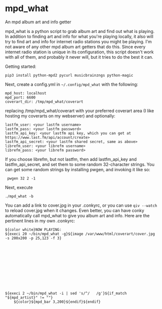 # mpd_what
An mpd album art and info getter

mpd_what is a python script to grab album art and find out what is playing. In addition to finding art and info for what you're playing locally, it also will try to find art and info for internet radio stations you might be playing. I'm not aware of any other mpd album art getters that do this. Since every internet radio station is unique in its configuration, this script doesn't work with all of them, and probably it never will, but it tries to do the best it can.

Getting started:

    pip3 install python-mpd2 pycurl musicbrainzngs python-magic
    
Next, create a config.yml in `~/.config/mpd_what` with the following:

    mpd_host: localhost
    mpd_port: 6600
    coverart_dir: /tmp/mpd_what/coverart
    
replacing /tmp/mpd_what/coverart with your preferred coverart area (I like hosting my coverarts on my webserver) and optionally:

    lastfm_user: <your lastfm username>
    lastfm_pass: <your lastfm password>
    lastfm_api_key: <your lastfm api key, which you can get at https://www.last.fm/api/account/create>
    lastfm_api_secret: <your lastfm shared secret, same as above>
    librefm_user: <your librefm username>
    librefm_pass: <your librefm password>
    
 If you choose librefm, but not lastfm, then add lastfm_api_key and lastfm_api_secret, and set them to some random 32-character strings. You can get some random strings by installing pwgen, and invoking it like so:
 
     pwgen 32 2 -1
     
Next, execute
    
    ./mpd_what -b

You can add a link to cover.jpg in your .conkyrc, or you can use `qiv --watch` to reload cover.jpg when it changes. Even better, you can have conky automatically call mpd_what to give you album art and info. Here are the pertinent lines in my own .conkyrc:

    ${color white}NOW PLAYING:
    ${execi 20 ~/bin/mpd_what -g}${image /var/www/html/coverart/cover.jpg -s 200x200 -p 25,123 -f 3}












    ${execi 2 ~/bin/mpd_what -i | sed 's/^/   /g'}${if_match "${mpd_artist}" != ""}
        ${color}${mpd_bar 3,200}${endif}${endif}


